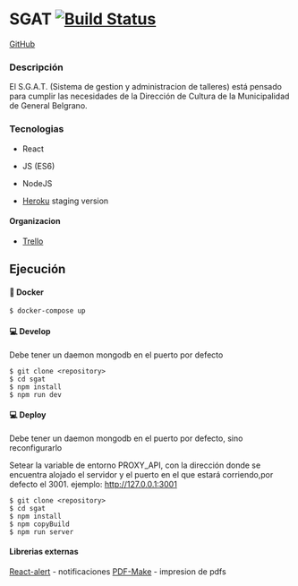 # SGAT [![Build Status](https://travis-ci.org/rUrtiaga/SGAT.svg?branch=master)](https://travis-ci.org/rUrtiaga/SGAT)

[GitHub](https://github.com/rUrtiaga/SGAT/)

### Descripción

El S.G.A.T. (Sistema de gestion y administracion de talleres) está pensado para cumplir las necesidades de la Dirección de Cultura de la Municipalidad de General Belgrano.

### Tecnologias

- React
- JS (ES6)
- NodeJS

- [Heroku](https://sgat.herokuapp.com/talleres/) staging version

#### Organizacion

- [Trello](https://trello.com/b/9c0B1g0I/talleres-2)

## Ejecución

#### 🐋 Docker

```
$ docker-compose up
```

#### 💻 Develop

Debe tener un daemon mongodb en el puerto por defecto

```
$ git clone <repository>
$ cd sgat
$ npm install
$ npm run dev
```

#### 💻 Deploy

Debe tener un daemon mongodb en el puerto por defecto, sino reconfigurarlo

Setear la variable de entorno PROXY_API, con la dirección donde se encuentra alojado el servidor y el puerto en el que estará corriendo,por defecto el 3001.
ejemplo: http://127.0.0.1:3001

```
$ git clone <repository>
$ cd sgat
$ npm install
$ npm copyBuild
$ npm run server
```

#### Librerias externas

[React-alert](https://www.npmjs.com/package/react-alert) - notificaciones
[PDF-Make](https://www.npmjs.com/package/pdfmake) - impresion de pdfs
